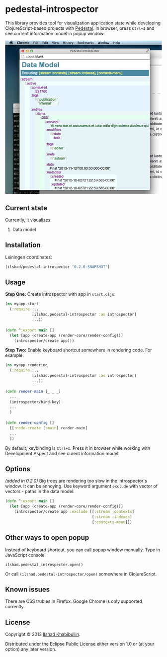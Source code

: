 # pedestal-introspector

This library provides tool for visualization application state while
developing ClojureScript-based projects with
[Pedestal](http://pedestal.io). In browser, press `Ctrl+I`
and see current information model in popup window:

![Screenshot](screenshot.png)

## Current state

Currently, it visualizes:

 1. Data model

## Installation

Leiningen coordinates:

```clojure
[ilshad/pedestal-introspector "0.2.0-SNAPSHOT"]
```

## Usage

**Step One:** Create introspector with app in `start.cljs`:

```clojure
(ns myapp.start
  (:require ...
            [ilshad.pedestal-introspector :as introspector]
			...))

(defn ^:export main []
  (let [app (create-app (render-core/render-config))]
    (introspector/create app)))
```

**Step Two:** Enable keyboard shortcut somewhere in rendering code.
For example:

```clojure
(ns myapp.rendering
  (:require ...
            [ilshad.pedestal-introspector :as introspector]
			...))

(defn render-main [_ _ _]
  ...
  (introspector/bind-key)
  ...
  )

(defn render-config []
  [[:node-create [:main] render-main]
  ...
  ])
```

By default, keybinding is `Ctrl+I`. Press it in browser while working
with Development Aspect and see curent information model.

## Options

_(added in 0.2.0)_ Big trees are rendering too slow in the introspector's
window. It can be annoying. Use keyword argument `exclude` with vector
of vectors - paths in the data model:

```clojure
(defn ^:export main []
  (let [app (create-app (render-core/render-config))]
    (introspector/create app :exclude [[:stream :contexts]
                                       [:stream :indexes]
                                       [:contexts-menu]])
```

## Other ways to open popup

Instead of keyboard shortcut, you can call popup window manually. Type
in JavaScript console:

    ilshad.pedestal_introspector.open()

Or call `(ilshad.pedestal-introspector/open)` somewhere in ClojureScript.

## Known issues

There are CSS trubles in Firefox. Google Chrome is only supported currently.

## License

Copyright © 2013 [Ilshad Khabibullin](http://ilshad.com).

Distributed under the Eclipse Public License either version 1.0 or (at
your option) any later version.
